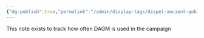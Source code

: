 ```yaml
---
{"dg-publish":true,"permalink":"/admin/display-tags/dispel-ancient-goblin-magic/","noteIcon":"","created":"2024-03-10T22:10:21.528+00:00","updated":"2024-12-09T19:38:04.043+00:00"}
---
```


This note exists to track how often DAGM is used in the campaign 
